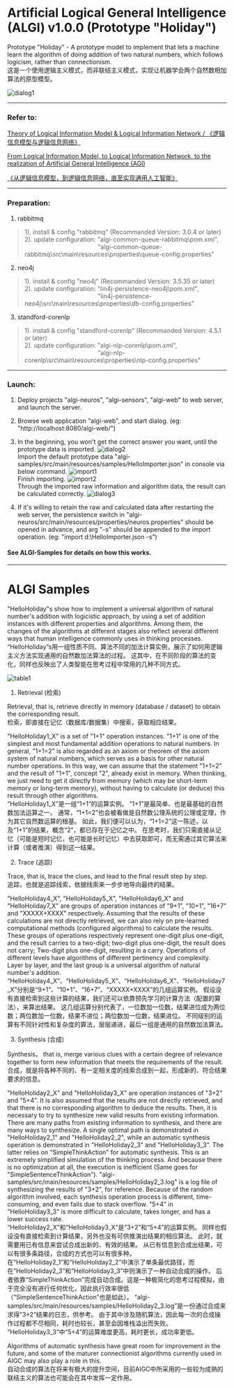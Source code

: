 # Artificial Logical General Intelligence (ALGI) v1.0.0 (Prototype "Holiday")
Prototype "Holiday" - A prototype model to implement that lets a machine learn the algorithm of doing addition of two natural numbers, which follows logicism, rather than connectionism.  
这是一个使用逻辑主义模式，而非联结主义模式，实现让机器学会两个自然数相加算法的原型模型。

![dialog1](https://github.com/CodeJStudio/algi/assets/114736018/938a8b6a-e2e9-4871-bff6-370ed93566be)

----------

### Refer to: 

[Theory of Logical Information Model & Logical Information Network / 《逻辑信息模型与逻辑信息网络》](https://github.com/jhjiang/lim_lin)

[From Logical Information Model, to Logical Information Network, to the realization of Artificial General Intelligence (AGI)](https://www.reddit.com/user/JeffreyJiang/comments/upcloh/from_logical_information_model_to_logical/)

[《从逻辑信息模型，到逻辑信息网络，直至实现通用人工智能》](https://zhuanlan.zhihu.com/p/497443483)

----------

### Preparation: 

1. rabbitmq
>1). install & config "rabbitmq" (Recommanded Version: 3.0.4 or later)  
>2). update configuration: "algi-common-queue-rabbitmq\pom.xml",  
&emsp;&emsp;&emsp;&emsp;&emsp;&emsp;&emsp;&emsp;&emsp;&emsp;&emsp;&emsp;"algi-common-queue-rabbitmq\src\main\resources\properties\queue-config.properties"

2. neo4j  
>1). install & config "neo4j" (Recommanded Version: 3.5.35 or later)  
>2). update configuration: "lin4j-persistence-neo4j\pom.xml",  
&emsp;&emsp;&emsp;&emsp;&emsp;&emsp;&emsp;&emsp;&emsp;&emsp;&emsp;&emsp;"lin4j-persistence-neo4j\src\main\resources\properties\db-config.properties"

3. standford-corenlp
>1). install & config "standford-corenlp" (Recommanded Version: 4.5.1 or later)  
>2). update configuration: "algi-nlp-corenlp\pom.xml",  
&emsp;&emsp;&emsp;&emsp;&emsp;&emsp;&emsp;&emsp;&emsp;&emsp;&emsp;&emsp;"algi-nlp-corenlp\src\main\resources\properties\nlp-config.properties"

----------

### Launch: 

1. Deploy projects "algi-neuros", "algi-sensors", "algi-web" to web server, and launch the server.

2. Browse web application "algi-web", and start dialog. (eg: "http://localhost:8080/algi-web/")

3. In the beginning, you won't get the correct answer you want, until the prototype data is imported.
![dialog2](https://github.com/CodeJStudio/algi/assets/114736018/0b93b250-2602-4543-a0cb-369c3615da2f)  
Import the default prototype data "algi-samples/src/main/resources/samples/HelloImporter.json" in console via below command.
![import1](https://github.com/CodeJStudio/algi/assets/114736018/1950857d-2cf2-447f-95bd-17b52f241390)  
Finish importing.
![import2](https://github.com/CodeJStudio/algi/assets/114736018/84c5b668-afab-4f7c-baa3-5407f9623241)  
Through the imported raw information and algorithm data, the result can be calculated correctly.
![dialog3](https://github.com/CodeJStudio/algi/assets/114736018/3dfabdca-096a-4d15-a35c-d06edb496006)

4. If it's willing to retain the raw and calculated data after restarting the web server, the persistence switch in "algi-neuros/src/main/resources/properties/neuros.properties" should be opened in advance, and arg "-s" should be appended to the import operation. (eg: "import d:\HelloImporter.json -s")


#### See ALGI-Samples for details on how this works.

----------

# ALGI Samples

"HelloHoliday"s show how to implement a universal algorithm of natural number's addition with logicistic approach, by using a set of addition instances with different properties and algorithms. 
Among them, the changes of the algorithms at different stages also reflect several different ways that human intelligence commonly uses in thinking processes.  
“HelloHoliday”s用一组性质不同、算法不同的加法计算实例，展示了如何用逻辑主义方法实现通用的自然数加法算法的过程。
这其中，在不同阶段的算法的变化，同样也反映出了人类智能在思考过程中常用的几种不同方式。

![table1](https://github.com/CodeJStudio/algi/assets/114736018/b2fe2841-62a3-4dec-ad10-925172e8d3e5)


1. Retrieval (检索)

Retrieval, that is, retrieve directly in memory (database / dataset) to obtain the corresponding result.  
检索，即直接在记忆（数据库/数据集）中搜索，获取相应结果。

"HelloHoliday1_X" is a set of "1+1" operation instances. 
"1+1" is one of the simplest and most fundamental addition operations to natural numbers. 
In general, "1+1=2" is also regarded as an axiom or theorem of the axiom system of natural numbers, which serves as a basis for other natural number operations. 
In this way, we can assume that the statement "1+1=2" and the result of "1+1", concept "2", already exist in memory. 
When thinking, we just need to get it directly from memory (which may be short-term memory or long-term memory), without having to calculate (or deduce) this result through other algorithms.  
“HelloHoliday1_X”是一组“1+1”的运算实例。
“1+1”是最简单、也是最基础的自然数加法运算之一。
通常，“1+1=2”也会被看做是自然数公理系统的公理或定理，作为其它自然数运算的根基。
如此，我们便可以认为，“1+1=2”这一陈述，以及“1+1”的结果，概念“2”，都已存在于记忆之中。
在思考时，我们只需直接从记忆（可能是短时记忆，也可能是长时记忆）中去获取即可，而无需通过其它算法来计算（或者推演）得到这一结果。


2. Trace (追踪)

Trace, that is, trace the clues, and lead to the final result step by step.  
追踪，也就是追踪线索，依据线索来一步步地导向最终的结果。

"HelloHoliday4_X", "HelloHoliday5_X", "HelloHoliday6_X" and "HelloHoliday7_X" are groups of operation instances of "9+1", "10+1", "16+7" and "XXXXX+XXXX" respectively. 
Assuming that the results of these calculations are not directly retrieved, we can also rely on pre-learned computational methods (configured algorithms) to calculate the results. 
These groups of operations respectively represent one-digit plus one-digit, and the result carries to a two-digit; two-digit plus one-digit, the result does not carry; Two-digit plus one-digit, resulting in a carry. 
Operations of different levels have algorithms of different pertinency and complexity. 
Layer by layer, and the last group is a universal algorithm of natural number's addition.  
“HelloHoliday4_X”、“HelloHoliday5_X”、“HelloHoliday6_X”、“HelloHoliday7_X”分别是“9+1”、“10+1”、“16+7”、“XXXXX+XXXX”的几组运算实例。
假设没有直接检索到这些计算的结果，我们还可以依靠预先学习的计算方法（配置的算法），来算出结果。
这几组运算分别代表了，一位数加一位数，结果进位成为两位数；两位数加一位数，结果不进位；两位数加一位数，结果进位。
不同级别的运算有不同针对性和复杂度的算法，层层递进，最后一组是通用的自然数加法算法。


3. Synthesis (合成)

Synthesis， that is, merge various clues with a certain degree of relevance together to form new information that meets the requirements of the result.  
合成，就是将各种不同的、有一定相关度的线索合成到一起，形成新的、符合结果要求的信息。

"HelloHoliday2_X" and "HelloHoliday3_X" are operation instances of "3+2" and "5+4". 
It is also assumed that the results are not directly retrieved, and that there is no corresponding algorithm to deduce the results. 
Then, it is necessary to try to synthesize new valid results from existing information. 
There are many paths from existing information to synthesis, and there are many ways to synthesize. 
A single optimal path is demonstrated in "HelloHoliday2_1" and "HelloHoliday2_2", while an automatic synthesis operation is demonstrated in "HelloHoliday2_3" and "HelloHoliday3_3". 
The latter relies on "SimpleThinkAction" for automatic synthesis. This is an extremely simplified simulation of the thinking process. And because there is no optimization at all, the execution is inefficient (Same goes for "SimpleSentenceThinkAction"). 
"algi-samples/src/main/resources/samples/HelloHoliday2_3.log" is a log file of synthesizing the results of "3+2", for reference. 
Because of the random algorithm involved, each synthesis operation process is different, time-consuming, and even fails due to stack overflow. 
"5+4" in "HelloHoliday3_3" is more difficult to calculate, takes longer, and has a lower success rate.  
“HelloHoliday2_X”和“HelloHoliday3_X”是“3+2”和“5+4”的运算实例。
同样也假设没有直接检索到计算结果，另外也没有可供推演出结果的相应算法。
此时，就需要用已有信息来尝试合成出新的、有效的结果。
从已有信息到合成出结果，可以有很多条路径，合成的方式也可以有很多种。
在“HelloHoliday2_1”和“HelloHoliday2_2”中演示了单条最优路径，而在“HelloHoliday2_3”和“HelloHoliday3_3”中则演示了一种自动合成的操作。
后者依靠“SimpleThinkAction”完成自动合成。这是一种极简化的思考过程模拟，由于完全没有进行任何优化，因此执行效率很低（“SimpleSentenceThinkAction”也是如此）。
“algi-samples/src/main/resources/samples/HelloHoliday2_3.log”是一份通过合成来求得“3+2”结果的日志，供参考。
由于其中涉及随机算法，因此每一次的合成操作过程都不尽相同，耗时也较长，甚至会因堆栈溢出而失败。
“HelloHoliday3_3”中“5+4”的运算难度更高，耗时更长，成功率更低。

Algorithms of automatic synthesis have great room for improvement in the future, and some of the maturer connectionist algorithms currently used in AIGC may also play a role in this.  
自动合成的算法在将来有极大的提升空间，目前AIGC中所采用的一些较为成熟的联结主义的算法也可能会在其中发挥一定作用。


